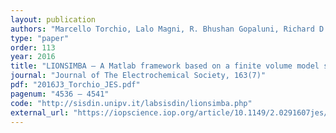 ```yaml
---
layout: publication
authors: "Marcello Torchio, Lalo Magni, R. Bhushan Gopaluni, Richard D. Braatz, Davide M. Raimondo"
type: "paper"
order: 113
year: 2016
title: "LIONSIMBA — A Matlab framework based on a finite volume model suitable for Li-ion battery design, simulation, and control"
journal: "Journal of The Electrochemical Society, 163(7)"
pdf: "2016J3_Torchio_JES.pdf"
pagenum: "4536 – 4541"
code: "http://sisdin.unipv.it/labsisdin/lionsimba.php"
external_url: "https://iopscience.iop.org/article/10.1149/2.0291607jes/meta"
---
```

